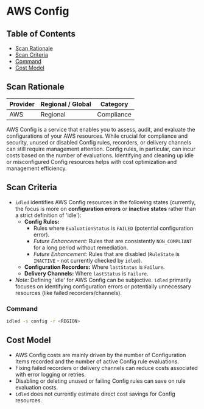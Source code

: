 # AWS Config

## Table of Contents

- [Scan Rationale](#scan-rationale)
- [Scan Criteria](#scan-criteria)
- [Command](#command)
- [Cost Model](#cost-model)

## Scan Rationale

| Provider | Regional / Global | Category   |
|----------|-------------------|------------|
| AWS      | Regional          | Compliance |

AWS Config is a service that enables you to assess, audit, and evaluate the configurations of your AWS resources. While crucial for compliance and security, unused or disabled Config rules, recorders, or delivery channels can still require management attention. Config rules, in particular, can incur costs based on the number of evaluations. Identifying and cleaning up idle or misconfigured Config resources helps with cost optimization and management efficiency.

## Scan Criteria

- `idled` identifies AWS Config resources in the following states (currently, the focus is more on **configuration errors** or **inactive states** rather than a strict definition of 'idle'):
    - **Config Rules:**
        - Rules where `EvaluationStatus` is `FAILED` (potential configuration error).
        - *Future Enhancement:* Rules that are consistently `NON_COMPLIANT` for a long period without remediation.
        - *Future Enhancement:* Rules that are disabled (`RuleState` is `INACTIVE` - not currently checked by `idled`).
    - **Configuration Recorders:** Where `lastStatus` is `Failure`.
    - **Delivery Channels:** Where `lastStatus` is `Failure`.
- *Note:* Defining 'idle' for AWS Config can be subjective. `idled` primarily focuses on identifying configuration errors or potentially unnecessary resources (like failed recorders/channels).

### Command

```bash
idled -s config -r <REGION>
```

## Cost Model

- AWS Config costs are mainly driven by the number of Configuration Items recorded and the number of active Config rule evaluations.
- Fixing failed recorders or delivery channels can reduce costs associated with error logging or retries.
- Disabling or deleting unused or failing Config rules can save on rule evaluation costs.
- `idled` does not currently estimate direct cost savings for Config resources.